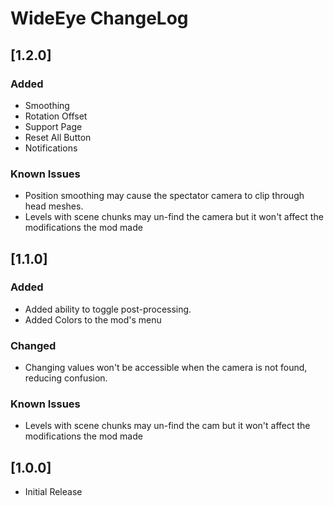 ﻿# WideEye ChangeLog


## [1.2.0]

### Added
* Smoothing
* Rotation Offset
* Support Page
* Reset All Button
* Notifications

### Known Issues
* Position smoothing may cause the spectator camera to clip through head meshes.
* Levels with scene chunks may un-find the camera but it won't affect the modifications the mod made


## [1.1.0]

### Added
* Added ability to toggle post-processing.
* Added Colors to the mod's menu

### Changed
* Changing values won't be accessible when the camera is not found, reducing confusion.

### Known Issues
* Levels with scene chunks may un-find the cam but it won't affect the modifications the mod made

## [1.0.0]

* Initial Release
